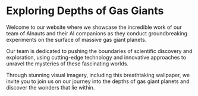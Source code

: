 <!--
Write me markdown content of website with wallpaper:

"A team of AInauts and their AI companions conducting experiments on the surface of a massive, gas giant planet."

The header of the page should not be copy of the text but rather a real content of the website which is using this wallpaper.
-->

<!--font:Montserrat-->

# Exploring Depths of Gas Giants

Welcome to our website where we showcase the incredible work of our team of AInauts and their AI companions as they conduct groundbreaking experiments on the surface of massive gas giant planets. 

Our team is dedicated to pushing the boundaries of scientific discovery and exploration, using cutting-edge technology and innovative approaches to unravel the mysteries of these fascinating worlds.

Through stunning visual imagery, including this breathtaking wallpaper, we invite you to join us on our journey into the depths of gas giant planets and discover the wonders that lie within.
